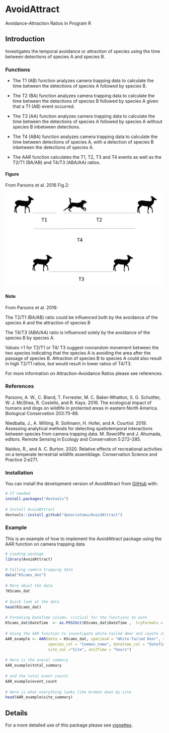 
# AvoidAttract

<!-- badges: start -->
<!-- badges: end -->

Avoidance-Attraction Ratios in Program R

## Introduction

Investigates the temporal avoidance or attraction of species using the time between detections of species A and species B.


### Functions

* The T1 (AB) function analyzes camera trapping data to calculate the time between the detections of species A followed by species B.

* The T2 (BA) function analyzes camera trapping data to calculate the time between the detections of species B followed by species A given that a T1 (AB) event occurred.

* The T3 (AA) function analyzes camera trapping data to calculate the time between the detections of species A followed by species A without species B inbetween detections.

* The T4 (ABA) function analyzes camera trapping data to calculate the time between detections of species A, with a detection of species B inbetween the detections of species A.

* The AAR function calculates the T1, T2, T3 and T4 events as well as the T2/T1 (BA/AB) and T4/T3 (ABA/AA) ratios.



#### Figure

From Parsons et al. 2016 Fig.2:

![](image/AAR_image.png)




#### Note 

From Parsons et al. 2016:

The T2/T1 (BA/AB) ratio could be influenced both by the avoidance of the species A and the attraction of species B

The T4/T3 (ABA/AA) ratio is influenced solely by the avoidance of the species B by species A.

Values >1 for T2/T1 or T4/ T3 suggest nonrandom movement between the two species indicating that the species A is avoiding the area after the passage of species B. Attraction of species B to species A could also result in high T2/T1 ratios, but would result in lower ratios of T4/T3.


For more information on Attraction-Avoidance Ratios please see references.

### References

Parsons, A. W., C. Bland, T. Forrester, M. C. Baker-Whatton, S. G. Schuttler, W. J. McShea, R. Costello, and R. Kays. 2016. The ecological impact of humans and dogs on wildlife in protected areas in eastern North America. Biological Conservation 203:75–88.

Niedballa, J., A. Wilting, R. Sollmann, H. Hofer, and A. Courtiol. 2019. Assessing analytical methods for detecting spatiotemporal interactions between species from camera trapping data. M. Rowcliffe and J. Ahumada, editors. Remote Sensing in Ecology and Conservation 5:272–285.

Naidoo, R., and A. C. Burton. 2020. Relative effects of recreational activities on a temperate terrestrial wildlife assemblage. Conservation Science and Practice 2:e271.

### Installation

You can install the development version of AvoidAttract from [GitHub](https://github.com/) with:

``` r
# If needed
install.packages("devtools")

# Install AvoidAttract
devtools::install_github("dpearcetamu/AvoidAttract")
```

### Example

This is an example of how to implement the AvoidAttract package using the AAR function on camera trapping data

``` r
# Loading package
library(AvoidAttract)

# Calling camera trapping data
data("KScams_dat")

# More about the data
?KScams_dat

# Quick look at the data
head(KScams_dat)

# Formating DateTime column, critical for the functions to work
KScams_dat$DateTime  <- as.POSIXct(KScams_dat$DateTime ,  tryFormats = "%m/%d/%Y %H:%M:%OS")

# Using the AAR function to investigate white-tailed deer and coyote interactions
AAR_example <- AAR(data = KScams_dat, speciesA = "White-Tailed Deer", speciesB = "Coyote",
                   species_col = "Common_name", datetime_col = "DateTime", 
                   site_col ="Site", unitTime = "hours")
                   
# Here is the overal summary                    
AAR_example$total_summary

# and the total event counts
AAR_example$event_count

# Here is what everything looks like broken down by site
head(AAR_example$site_summary)

```

## Details

For a more detailed use of this package please see [vignettes](vignettes).
